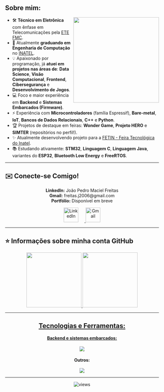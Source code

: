 ## **Sobre mim:**

<img align='right' src="https://raw.githubusercontent.com/MicaelliMedeiros/micaellimedeiros/master/image/computer-illustration.png" width="280">

- 🛠️ **Técnico em Eletrônica** com ênfase em Telecomunicações pela [ETE FMC](https://www.etefmc.com.br).
- 🚀 Atualmente **graduando em Engenharia de Computação** no [INATEL](https://inatel.br/home/).
- 💡 Apaixonado por programação, já **atuei em projetos nas áreas de**: **Data Science**, **Visão Computacional**, **Frontend**, **Cibersegurança** e **Desenvolvimento de Jogos**.
- 💻 Foco e maior experiência em **Backend** e **Sistemas Embarcados (Firmware)**.
- ⚡ Experiência com **Microcontroladores** (família Espressif), **Bare-metal**, **IoT**, **Bancos de Dados Relacionais**, **C++** e **Python**.
- 🏆 Projetos de destaque em feiras: **Wonder Game**, **Projeto HERO** e **SIMTER** (repositórios no perfil!).
- ✨ Atualmente desenvolvendo projeto para a [FETIN - Feira Tecnológica do Inatel](https://inatel.br/fetin/).
- 📚 Estudando ativamente: **STM32**, **Linguagem C**, **Linguagem Java**, variantes do **ESP32**, **Bluetooth Low Energy** e **FreeRTOS**.

---

## ✉️ Conecte-se Comigo!

<p align="center">
  <strong>LinkedIn:</strong> João Pedro Maciel Freitas <br>
  <strong>Gmail:</strong> freitas.j2006@gmail.com <br>
  <strong>Portfólio:</strong> Disponível em breve
</p>

<div align="center">
  <a href="https://www.linkedin.com/in/joaopedrofreitasm" target="_blank">
    <img src="https://skillicons.dev/icons?i=linkedin" alt="LinkedIn" width="48px" style="margin-right: 20px;">
  </a>
  <a href="mailto:freitas.j2006@gmail.com">
    <img src="https://skillicons.dev/icons?i=gmail" alt="Gmail" width="48px">
  </a>
</div>

---

## ⭐ Informações sobre minha conta GitHub

<div align="center">
  <a href="https://github.com/freitasj1">
    <img height="180em" src="https://github-readme-stats.vercel.app/api?username=freitasj1&theme=dark&show_icons=true&hide_border=true&count_private=true"/>
  <img height="180em" src="https://github-readme-stats.vercel.app/api/top-langs/?username=freitasj1&theme=dark&show_icons=true&hide_border=true&layout=compact"/>
</div>

---

<h2 align='center'>Tecnologias e Ferramentas:</h2>
<h4 align = 'center'> Backend e sistemas embarcados: </h4>
<p align="center">
  <a href="https://skillicons.dev">
    <img src="https://skillicons.dev/icons?i=nodejs,python,mysql,c,cpp,java" />
  </a>
</p>
<h4 align = 'center'> Outros: </h4>
<p align="center">
  <a href="https://skillicons.dev">
    <img src="https://skillicons.dev/icons?i=git,docker,linux,ubuntu,postman,raspberrypi" />
  </a>
</p>

---

<p align='center'>
  <img alt="views" title="GitHub profile views" src="https://komarev.com/ghpvc/?username=freitasj1&style=for-the-badge"/>
</p>

